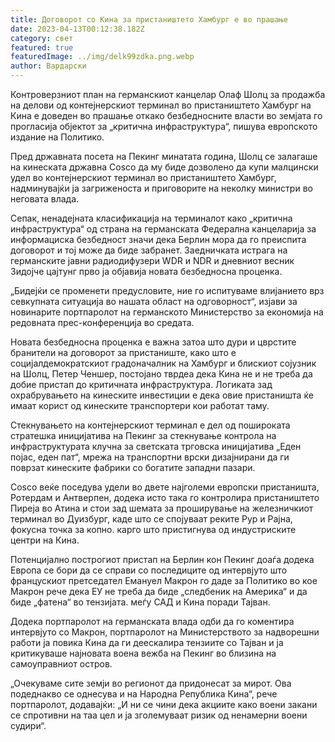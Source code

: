 ```yaml
---
title: Договорот со Кина за пристаништето Хамбург е во прашање
date: 2023-04-13T00:12:38.182Z
category: свет
featured: true
featuredImage: ../img/delk99zdka.png.webp
author: Вардарски
---
```


Контроверзниот план на германскиот канцелар Олаф Шолц за продажба на делови од контејнерскиот терминал во пристаништето Хамбург на Кина е доведен во прашање откако безбедносните власти во земјата го прогласија објектот за „критична инфраструктура“, пишува европското издание на Политико.

Пред државната посета на Пекинг минатата година, Шолц се залагаше на кинеската државна Cosco да му биде дозволено да купи малцински удел во контејнерскиот терминал во пристаништето Хамбург, надминувајќи ја загриженоста и приговорите на неколку министри во неговата влада.

Сепак, ненадејната класификација на терминалот како „критична инфраструктура“ од страна на германската Федерална канцеларија за информациска безбедност значи дека Берлин мора да го преиспита договорот и тој може да биде забранет. Заедничката истрага на германските јавни радиодифузери WDR и NDR и дневниот весник Зидојче цајтунг прво ја објавија новата безбедносна проценка.

„Бидејќи се променети предусловите, ние го испитуваме влијанието врз севкупната ситуација во нашата област на одговорност“, изјави за новинарите портпаролот на германското Министерство за економија на редовната прес-конференција во средата.

Новата безбедносна проценка е важна затоа што дури и цврстите бранители на договорот за пристаниште, како што е социјалдемократскиот градоначалник на Хамбург и блискиот сојузник на Шолц, Петер Ченшер, постојано тврдеа дека Кина не и не треба да добие пристап до критичната инфраструктура. Логиката зад охрабрувањето на кинеските инвестиции е дека овие пристаништа ќе имаат корист од кинеските транспортери кои работат таму.

Стекнувањето на контејнерскиот терминал е дел од пошироката стратешка иницијатива на Пекинг за стекнување контрола на инфраструктурата клучна за светската трговска иницијатива „Еден појас, еден пат“, мрежа на транспортни врски дизајнирани да ги поврзат кинеските фабрики со богатите западни пазари.

Cosco веќе поседува удели во двете најголеми европски пристаништа, Ротердам и Антверпен, додека исто така го контролира пристаништето Пиреја во Атина и стои зад шемата за проширување на железничкиот терминал во Дуизбург, каде што се спојуваат реките Рур и Рајна, фокусна точка за копно. карго што пристигнува од индустриските центри на Кина.

Потенцијално построгиот пристап на Берлин кон Пекинг доаѓа додека Европа се бори да се справи со последиците од интервјуто што францускиот претседател Емануел Макрон го даде за Политико во кое Макрон рече дека ЕУ не треба да биде „следбеник на Америка“ и да биде „фатена“ во тензијата. меѓу САД и Кина поради Тајван.

Додека портпаролот на германската влада одби да го коментира интервјуто со Макрон, портпаролот на Министерството за надворешни работи ја повика Кина да ги деескалира тензиите со Тајван и ја критикуваше најновата воена вежба на Пекинг во близина на самоуправниот остров.

„Очекуваме сите земји во регионот да придонесат за мирот. Ова подеднакво се однесува и на Народна Република Кина“, рече портпаролот, додавајќи: „И ни се чини дека акциите како воени закани се спротивни на таа цел и ја зголемуваат ризик од ненамерни воени судири“.

